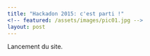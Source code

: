```yaml
---
title: "Hackadon 2015: c'est parti !"
<!-- featured: /assets/images/pic01.jpg -->
layout: post
---
```


Lancement du site.
